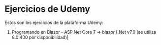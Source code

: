 # Ejercicios de Udemy
Estos son los ejercicios de la plataforma Udemy:

1. Programando en Blazor - ASP.Net Core 7 => blazor [.Net v7.0 (se utiliza 8.0.400 por disponibilidad)]
